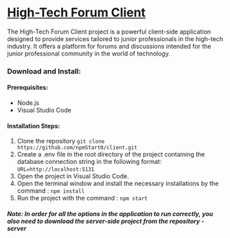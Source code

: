 # [High-Tech Forum Client](https://npmstart.onrender.com/)

The High-Tech Forum Client project is a powerful client-side application designed to provide services tailored to junior professionals in the high-tech industry. It offers a platform for forums and discussions intended for the junior professional community in the world of technology.

### Download and Install:

#### Prerequisites:
- Node.js 
- Visual Studio Code 

#### Installation Steps:

1. Clone the repository `git clone https://github.com/npmStart0/client.git`
2. Create a .env file in the root directory of the project containing the database connection string in the following format:
`URL=http://localhost:5131`
3. Open the project in Visual Studio Code.
4. Open the terminal window and install the necessary installations by the command : `npm install`
5. Run the project with the command : `npm start`

##### Note: In order for all the options in the application to run correctly, you also need to download the server-side project from the repository - server